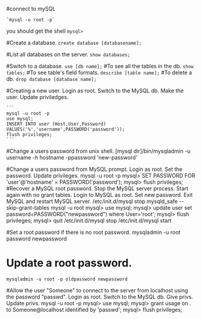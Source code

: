 #connect to mySQL

    `mysql -u root -p`

you should get the shell `mysql>`


#Create a database.
    `create database [databasename];`

#List all databases on the server.
    `show databases;`

#Switch to a database.
    `use [db name];`
#To see all the tables in the db.
    `show tables;`
#To see table's field formats.
    `describe [table name];`
#To delete a db.
    `drop database [database name];`


#Creating a new user. 
Login as root. Switch to the MySQL db. Make the user. Update priviledges.

    ```
    mysql -u root -p
    use mysql;
    INSERT INTO user (Host,User,Password) VALUES('%','username',PASSWORD('password'));
    flush privileges;
    ```

#Change a users password from unix shell.
    [mysql dir]/bin/mysqladmin -u username -h hostname -ppassword 'new-password'

#Change a users password from MySQL prompt. Login as root. Set the password. Update privileges.
    mysql -u root -p
    mysql> SET PASSWORD FOR 'user'@'hostname' = PASSWORD('password');
    mysql> flush privileges;
#Recover a MySQL root password. Stop the MySQL server process. Start again with no grant tables. Login to MySQL as root. Set new password. Exit MySQL and restart MySQL server.
    /etc/init.d/mysql stop
    mysqld_safe --skip-grant-tables
    mysql -u root
    mysql> use mysql;
    mysql> update user set password=PASSWORD("newpassword") where User='root';
    mysql> flush privileges;
    mysql> quit
    /etc/init.d/mysql stop
    /etc/init.d/mysql start

#Set a root password if there is no root password.
    mysqladmin -u root password newpassword
# Update a root password.
    mysqladmin -u root -p oldpassword newpassword

#Allow the user "Someone" to connect to the server from localhost using the password "passwd". Login as root. Switch to the MySQL db. Give privs. Update privs.
    mysql -u root -p
    mysql> use mysql;
    mysql> grant usage on *.* to Someone@localhost identified by 'passwd';
    mysql> flush privileges;

